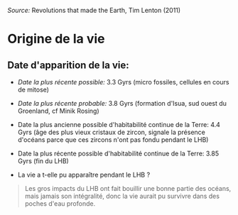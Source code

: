 *Source:* Revolutions that made the Earth, Tim Lenton (2011)

# Origine de la vie

## Date d'apparition de la vie: 

- *Date la plus récente possible:* 3.3 Gyrs (micro fossiles, cellules en cours de mitose)
- *Date la plus récente probable:* 3.8 Gyrs (formation d'Isua, sud ouest du Groenland, cf Minik Rosing)


- Date la plus ancienne possible d'habitabilité continue de la Terre: 4.4 Gyrs (âge des plus vieux cristaux de zircon, signale la présence d'océans parce que ces zircons n'ont pas fondu pendant le LHB)
- Date la plus récente possible d'habitabilité continue de la Terre: 3.85 Gyrs (fin du LHB)


- La vie a t-elle pu apparaître pendant le LHB ?
> Les gros impacts du LHB ont fait bouillir une bonne partie des océans, mais jamais son intégralité, donc la vie aurait pu survivre dans des poches d'eau profonde.
